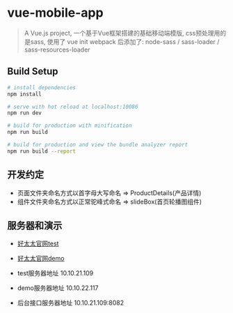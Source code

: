 # vue-mobile-app

> A Vue.js project,
> 一个基于Vue框架搭建的基础移动端模版,
> css预处理用的是sass,
> 使用了 vue init webpack 后添加了:
>   node-sass / sass-loader / sass-resources-loader
> 

## Build Setup

``` bash
# install dependencies
npm install

# serve with hot reload at localhost:10086
npm run dev

# build for production with minification
npm run build

# build for production and view the bundle analyzer report
npm run build --report
```

## 开发约定
+ 页面文件夹命名方式以首字母大写命名 => ProductDetails(产品详情)
+ 组件文件夹命名方式以正常驼峰式命名 => slideBox(首页轮播图组件)

## 服务器和演示
+ [好太太官网test](http://httgw.test.qi-cloud.com)
+ [好太太官网demo](http://httgw.demo.qi-cloud.com)

+ test服务器地址 10.10.21.109
+ demo服务器地址 10.10.22.117
+ 后台接口服务器地址 10.10.21.109:8082